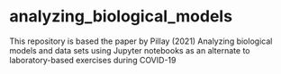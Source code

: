 # analyzing_biological_models
This repository is based the paper by Pillay (2021) Analyzing biological models and data sets using Jupyter notebooks as an alternate to laboratory-based exercises during COVID-19

